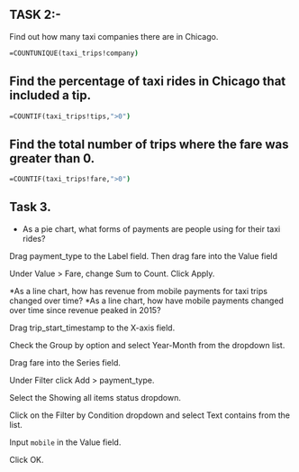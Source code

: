 ## TASK 2:- 


Find out how many taxi companies there are in Chicago.
```cmd
=COUNTUNIQUE(taxi_trips!company)
```

## Find the percentage of taxi rides in Chicago that included a tip.
```cmd
=COUNTIF(taxi_trips!tips,">0")
```

## Find the total number of trips where the fare was greater than 0.
```cmd
=COUNTIF(taxi_trips!fare,">0")
```



## Task 3.

* As a pie chart, what forms of payments are people using for their taxi rides?

Drag payment_type to the Label field. Then drag fare into the Value field 

Under Value > Fare, change Sum to Count. Click Apply.



*As a line chart, how has revenue from mobile payments for taxi trips changed over time?
*As a line chart, how have mobile payments changed over time since revenue peaked in 2015?



Drag trip_start_timestamp to the X-axis field.

Check the Group by option and select Year-Month from the dropdown list.

Drag fare into the Series field.

Under Filter click Add > payment_type.

Select the Showing all items status dropdown.

Click on the Filter by Condition dropdown and select Text contains from the list.

Input `mobile` in the Value field.

Click OK.











